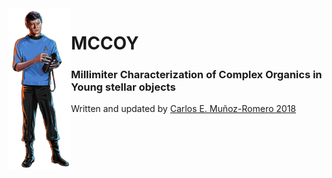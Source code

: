 
<img src="imgs/mccoy.png" align="left" width=100/>

# MCCOY
### Millimiter Characterization of Complex Organics in Young stellar objects
Written and updated by [Carlos E. Muñoz-Romero 2018](https://github.com/munozcar)

